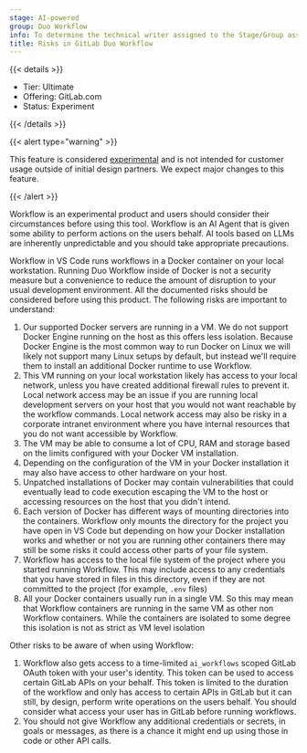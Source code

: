 ```yaml
---
stage: AI-powered
group: Duo Workflow
info: To determine the technical writer assigned to the Stage/Group associated with this page, see https://handbook.gitlab.com/handbook/product/ux/technical-writing/#assignments
title: Risks in GitLab Duo Workflow
---
```


{{< details >}}

- Tier: Ultimate
- Offering: GitLab.com
- Status: Experiment

{{< /details >}}

{{< alert type="warning" >}}

This feature is considered [experimental](../../policy/development_stages_support.md) and is not intended for customer usage outside of initial design partners. We expect major changes to this feature.

{{< /alert >}}

Workflow is an experimental product and users should consider their
circumstances before using this tool. Workflow is an AI Agent that is given
some ability to perform actions on the users behalf. AI tools based on LLMs are
inherently unpredictable and you should take appropriate precautions.

Workflow in VS Code runs workflows in a Docker container on your local
workstation. Running Duo Workflow inside of Docker is not a security measure but a
convenience to reduce the amount of disruption to your usual development
environment. All the documented risks should be considered before using this
product. The following risks are important to understand:

1. Our supported Docker servers are running in a VM. We do not support Docker
   Engine running on the host as this offers less isolation. Because Docker
   Engine is the most common way to run Docker on Linux we will likely not
   support many Linux setups by default, but instead we'll require them to
   install an additional Docker runtime to use Workflow.
1. This VM running on your local workstation likely has access to your local
   network, unless you have created additional firewall rules to prevent it.
   Local network access may be an issue if you are running local development
   servers on your host that you would not want reachable by the workflow
   commands. Local network access may also be risky in a corporate intranet
   environment where you have internal resources that you do not want
   accessible by Workflow.
1. The VM may be able to consume a lot of CPU, RAM and storage based on the
   limits configured with your Docker VM installation.
1. Depending on the configuration of the VM in your Docker installation it may
   also have access to other hardware on your host.
1. Unpatched installations of Docker may contain vulnerabilities that could
   eventually lead to code execution escaping the VM to the host or accessing
   resources on the host that you didn't intend.
1. Each version of Docker has different ways of mounting directories into the
   containers. Workflow only mounts the directory for the project you have
   open in VS Code but depending on how your Docker installation works and
   whether or not you are running other containers there may still be some
   risks it could access other parts of your file system.
1. Workflow has access to the local file system of the
   project where you started running Workflow. This may include access to
   any credentials that you have stored in files in this directory, even if they
   are not committed to the project (for example, `.env` files)
1. All your Docker containers usually run in a single VM. So this
   may mean that Workflow containers are running in the same VM as other
   non Workflow containers. While the containers are isolated to some
   degree this isolation is not as strict as VM level isolation

Other risks to be aware of when using Workflow:

1. Workflow also gets access to a time-limited `ai_workflows` scoped GitLab
   OAuth token with your user's identity. This token can be used to access
   certain GitLab APIs on your behalf. This token is limited to the duration of
   the workflow and only has access to certain APIs in GitLab but it can still,
   by design, perform write operations on the users behalf. You should consider
   what access your user has in GitLab before running workflows.
1. You should not give Workflow any additional credentials or secrets, in
   goals or messages, as there is a chance it might end up using those in code
   or other API calls.
